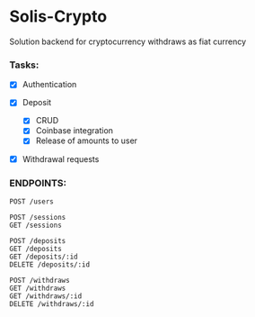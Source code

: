 # Solis-Crypto

Solution backend for cryptocurrency withdraws as fiat currency

### Tasks:
- [x] Authentication

- [x] Deposit
    - [x] CRUD
    - [x] Coinbase integration
    - [x] Release of amounts to user

- [x] Withdrawal requests


### ENDPOINTS:
```
POST /users

POST /sessions
GET /sessions

POST /deposits
GET /deposits
GET /deposits/:id
DELETE /deposits/:id

POST /withdraws
GET /withdraws
GET /withdraws/:id
DELETE /withdraws/:id
```

